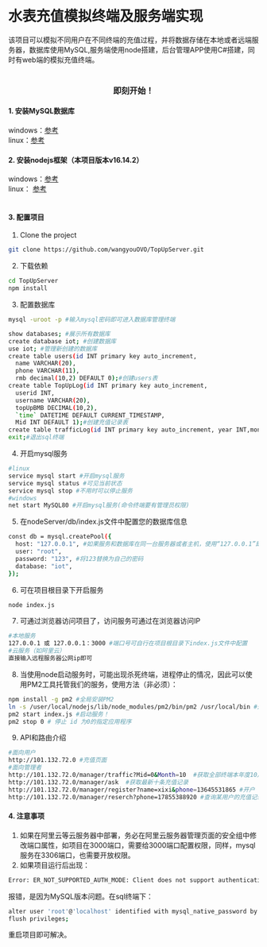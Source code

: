 
# 水表充值模拟终端及服务端实现

 该项目可以模拟不同用户在不同终端的充值过程，并将数据存储在本地或者远端服务器，数据库使用MySQL,服务端使用node搭建，后台管理APP使用C#搭建，同时有web端的模拟充值终端。
 <br />
<br />

<h3 align="center"> 即刻开始！</h3>

<h4>1. 安装MySQL数据库</h4>
 windows：<a href="https://blog.csdn.net/jsugs/article/details/124143762">参考</a> <br />
 linux：<a href="https://blog.csdn.net/zhang_m_h/article/details/123567367">参考</a>  
<h4>2. 安装nodejs框架（本项目版本v16.14.2）</h4>
 windows：<a href="https://blog.csdn.net/weixin_44547599">参考</a>  
 <br />
 linux： <a href="https://blog.csdn.net/qq_45830276/article/details/126022778">参考</a>  
 <br />
<br />
<h4>3. 配置项目</h4>


1. Clone the project

```sh
git clone https://github.com/wangyouOVO/TopUpServer.git
```

2. 下载依赖
```sh
cd TopUpServer
npm install
```
3. 配置数据库

```sh
mysql -uroot -p #输入mysql密码即可进入数据库管理终端

show databases; #展示所有数据库
create database iot; #创建数据库
use iot; #管理新创建的数据库
create table users(id INT primary key auto_increment, 
  name VARCHAR(20), 
  phone VARCHAR(11), 
  rmb decimal(10,2) DEFAULT 0);#创建users表
create table TopUpLog(id INT primary key auto_increment,
  userid INT, 
  username VARCHAR(20),
  topUpBMB DECIMAL(10,2), 
  `time` DATETIME DEFAULT CURRENT_TIMESTAMP,
  Mid INT DEFAULT 1);#创建充值记录表
create table trafficLog(id INT primary key auto_increment, year INT,month INT,day INT,times INT, rmb decimal(10,2) not null default 0, Mid INT);#创建日流量表
exit;#退出sql终端
```
4. 开启mysql服务
```sh
#linux
service mysql start #开启mysql服务
service mysql status #可见当前状态
service mysql stop #不用时可以停止服务
#windows
net start MySQL80 #开启mysql服务(命令终端要有管理员权限)
```
  
5. 在nodeServer/db/index.js文件中配置您的数据库信息
```sh
const db = mysql.createPool({
  host: "127.0.0.1", #如果服务和数据库在同一台服务器或者主机，使用“127.0.0.1”即可
  user: "root",
  password: "123", #将123替换为自己的密码
  database: "iot",
});
```

6. 可在项目根目录下开启服务

```sh
node index.js
```
7. 可通过浏览器访问项目了，访问服务可通过在浏览器访问IP
```sh
#本地服务
127.0.0.1 或 127.0.0.1：3000 #端口号可自行在项目根目录下index.js文件中配置
#云服务（如阿里云）
直接输入远程服务器公网ip即可
```
8. 当使用node启动服务时，可能出现杀死终端，进程停止的情况，因此可以使用PM2工具托管我们的服务，使用方法（非必须）：
```sh
npm install -g pm2 #全局安装PM2
ln -s /user/local/nodejs/lib/node_modules/pm2/bin/pm2 /usr/local/bin #通过软连接使得PM2指令可以全局使用，其中‘/user/local/nodejs/lib/node_modules/pm2/bin/pm2’中的‘/user/local/nodejs’是node的安装目录，注意替换。
pm2 start index.js #启动服务！
pm2 stop 0 # 停止 id 为0的指定应用程序
```
9. API和路由介绍
```sh
#面向用户
http://101.132.72.0 #充值页面
#面向管理者
http://101.132.72.0/manager/traffic?Mid=0&Month=10  #获取全部终端本年度10月流量数据
http://101.132.72.0/manager/ask  #获取最新十条充值记录
http://101.132.72.0/manager/register?name=xixi&phone=13645531865 #开户
http://101.132.72.0/manager/reserch?phone=17855388920 #查询某用户的充值记录
```

<h4>4. 注意事项</h4>

1. 如果在阿里云等云服务器中部署，务必在阿里云服务器管理页面的安全组中修改端口属性，如项目在3000端口，需要给3000端口配置权限，同样，mysql服务在3306端口，也需要开放权限。
2. 如果项目运行后出现：
```sh
Error: ER_NOT_SUPPORTED_AUTH_MODE: Client does not support authentication protocol requested by server; consider upgrading MySQL client
```
报错，是因为MySQL版本问题。在sql终端下：
```sh
alter user 'root'@'localhost' identified with mysql_native_password by '123';  #123替换为自己的密码
flush privileges;
```
重启项目即可解决。



